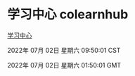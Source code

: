 # 学习中心 colearnhub
[学习中心](http://219.139.198.62:56308/colearnhub/)

2022年 07月 02日 星期六 09:50:01 CST

2022年 07月 02日 星期六 01:50:01 GMT
